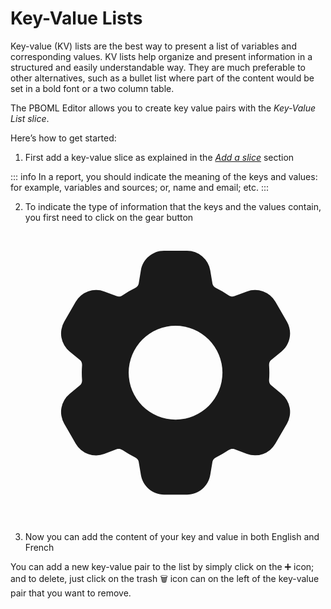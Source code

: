 # Key-Value Lists

Key-value (KV) lists are the best way to present a list of variables and corresponding values. KV lists help organize and present information in a structured and easily understandable way. They are much preferable to other alternatives, such as a bullet list where part of the content would be set in a bold font or a two column table.

The PBOML Editor allows you to create key value pairs with the *Key-Value List slice*.

Here’s how to get started:

1.  First add a key-value slice as explained in the [*Add a slice*](./structure-your-document.html#add-a-slice) section

::: info
In a report, you should indicate the meaning of the keys and values: for example, variables and sources; or, name and email; etc.
:::

2.  To indicate the type of information that the keys and the values contain, you first need to click on the gear button <span class="pboml-button"><svg xmlns="http://www.w3.org/2000/svg" viewBox="0 0 24 24" fill="currentColor" aria-hidden="true" class="w-4 h-4"><path fill-rule="evenodd" d="M11.078 2.25c-.917 0-1.699.663-1.85 1.567L9.05 4.889c-.02.12-.115.26-.297.348a7.493 7.493 0 00-.986.57c-.166.115-.334.126-.45.083L6.3 5.508a1.875 1.875 0 00-2.282.819l-.922 1.597a1.875 1.875 0 00.432 2.385l.84.692c.095.078.17.229.154.43a7.598 7.598 0 000 1.139c.015.2-.059.352-.153.43l-.841.692a1.875 1.875 0 00-.432 2.385l.922 1.597a1.875 1.875 0 002.282.818l1.019-.382c.115-.043.283-.031.45.082.312.214.641.405.985.57.182.088.277.228.297.35l.178 1.071c.151.904.933 1.567 1.85 1.567h1.844c.916 0 1.699-.663 1.85-1.567l.178-1.072c.02-.12.114-.26.297-.349.344-.165.673-.356.985-.57.167-.114.335-.125.45-.082l1.02.382a1.875 1.875 0 002.28-.819l.923-1.597a1.875 1.875 0 00-.432-2.385l-.84-.692c-.095-.078-.17-.229-.154-.43a7.614 7.614 0 000-1.139c-.016-.2.059-.352.153-.43l.84-.692c.708-.582.891-1.59.433-2.385l-.922-1.597a1.875 1.875 0 00-2.282-.818l-1.02.382c-.114.043-.282.031-.449-.083a7.49 7.49 0 00-.985-.57c-.183-.087-.277-.227-.297-.348l-.179-1.072a1.875 1.875 0 00-1.85-1.567h-1.843zM12 15.75a3.75 3.75 0 100-7.5 3.75 3.75 0 000 7.5z" clip-rule="evenodd"></path></svg></span>

3.  Now you can add the content of your key and value in both English and French

You can add a new key-value pair to the list by simply click on the ➕ icon; and to delete, just click on the trash 🗑️ icon can on the left of the key-value pair that you want to remove.

<PbomlWidget sample="/samples/kv_slice.pboml.yaml" mode="edit"></PbomlWidget>
